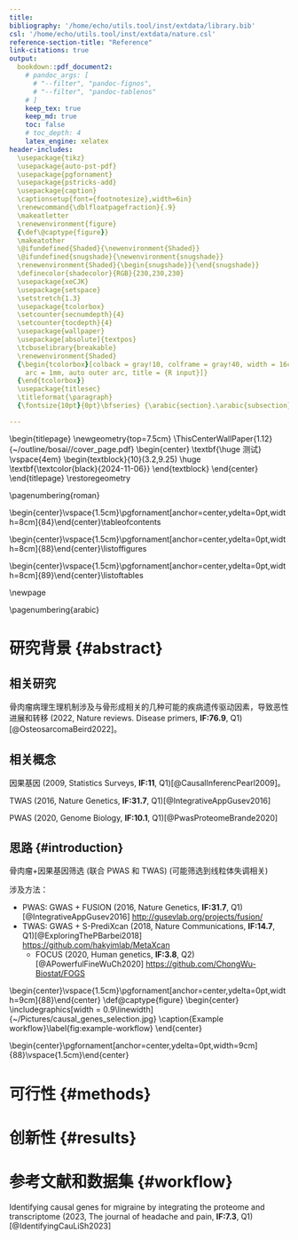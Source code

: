 ```yaml
---
title: 
bibliography: '/home/echo/utils.tool/inst/extdata/library.bib'
csl: '/home/echo/utils.tool/inst/extdata/nature.csl'
reference-section-title: "Reference"
link-citations: true
output:
  bookdown::pdf_document2:
    # pandoc_args: [
      # "--filter", "pandoc-fignos",
      # "--filter", "pandoc-tablenos"
    # ]
    keep_tex: true
    keep_md: true
    toc: false
    # toc_depth: 4
    latex_engine: xelatex
header-includes:
  \usepackage{tikz}
  \usepackage{auto-pst-pdf}
  \usepackage{pgfornament}
  \usepackage{pstricks-add}
  \usepackage{caption}
  \captionsetup{font={footnotesize},width=6in}
  \renewcommand{\dblfloatpagefraction}{.9}
  \makeatletter
  \renewenvironment{figure}
  {\def\@captype{figure}}
  \makeatother
  \@ifundefined{Shaded}{\newenvironment{Shaded}}
  \@ifundefined{snugshade}{\newenvironment{snugshade}}
  \renewenvironment{Shaded}{\begin{snugshade}}{\end{snugshade}}
  \definecolor{shadecolor}{RGB}{230,230,230}
  \usepackage{xeCJK}
  \usepackage{setspace}
  \setstretch{1.3} 
  \usepackage{tcolorbox}
  \setcounter{secnumdepth}{4}
  \setcounter{tocdepth}{4}
  \usepackage{wallpaper}
  \usepackage[absolute]{textpos}
  \tcbuselibrary{breakable}
  \renewenvironment{Shaded}
  {\begin{tcolorbox}[colback = gray!10, colframe = gray!40, width = 16cm,
    arc = 1mm, auto outer arc, title = {R input}]}
  {\end{tcolorbox}}
  \usepackage{titlesec}
  \titleformat{\paragraph}
  {\fontsize{10pt}{0pt}\bfseries} {\arabic{section}.\arabic{subsection}.\arabic{subsubsection}.\arabic{paragraph}} {1em} {} []

---
```







\begin{titlepage} \newgeometry{top=7.5cm}
\ThisCenterWallPaper{1.12}{~/outline/bosai//cover_page.pdf}
\begin{center} \textbf{\huge 测试} \vspace{4em}
\begin{textblock}{10}(3.2,9.25) \huge
\textbf{\textcolor{black}{2024-11-06}}
\end{textblock} \end{center} \end{titlepage}
\restoregeometry

\pagenumbering{roman}



\begin{center}\vspace{1.5cm}\pgfornament[anchor=center,ydelta=0pt,width=8cm]{84}\end{center}\tableofcontents



\begin{center}\vspace{1.5cm}\pgfornament[anchor=center,ydelta=0pt,width=8cm]{88}\end{center}\listoffigures



\begin{center}\vspace{1.5cm}\pgfornament[anchor=center,ydelta=0pt,width=8cm]{89}\end{center}\listoftables

\newpage

\pagenumbering{arabic}

# 研究背景 {#abstract}



## 相关研究

骨肉瘤病理生理机制涉及与骨形成相关的几种可能的疾病遗传驱动因素，导致恶性进展和转移 (2022, Nature reviews. Disease primers, **IF:76.9**, Q1)[@OsteosarcomaBeird2022]。

## 相关概念

因果基因 (2009, Statistics Surveys, **IF:11**, Q1)[@CausalInferencPearl2009]。

TWAS (2016, Nature Genetics, **IF:31.7**, Q1)[@IntegrativeAppGusev2016]

PWAS (2020, Genome Biology, **IF:10.1**, Q1)[@PwasProteomeBrande2020]

## 思路 {#introduction}

骨肉瘤+因果基因筛选 (联合 PWAS 和 TWAS)  (可能筛选到线粒体失调相关)

涉及方法：
- PWAS: GWAS + FUSION (2016, Nature Genetics, **IF:31.7**, Q1)[@IntegrativeAppGusev2016] <http://gusevlab.org/projects/fusion/>
- TWAS: GWAS + S-PrediXcan (2018, Nature Communications, **IF:14.7**, Q1)[@ExploringThePBarbei2018] <https://github.com/hakyimlab/MetaXcan>
  + FOCUS (2020, Human genetics, **IF:3.8**, Q2)[@APowerfulFineWuCh2020] <https://github.com/ChongWu-Biostat/FOGS>

\begin{center}\vspace{1.5cm}\pgfornament[anchor=center,ydelta=0pt,width=9cm]{88}\end{center}
\def\@captype{figure}
\begin{center}
\includegraphics[width = 0.9\linewidth]{~/Pictures/causal_genes_selection.jpg}
\caption{Example workflow}\label{fig:example-workflow}
\end{center}


\begin{center}\pgfornament[anchor=center,ydelta=0pt,width=9cm]{88}\vspace{1.5cm}\end{center}

# 可行性 {#methods}

# 创新性 {#results}

# 参考文献和数据集 {#workflow}

Identifying causal genes for migraine by integrating the proteome and transcriptome 
(2023, The journal of headache and pain, **IF:7.3**, Q1)[@IdentifyingCauLiSh2023]


